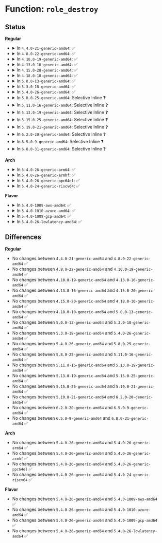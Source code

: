 # Function: <code>role_destroy</code>

## Status
<b>Regular</b>
<ul>
<li>
<details>
<summary>In <code>4.4.0-21-generic-amd64</code>: ✅</summary>

```c
int role_destroy(void * key, void * datum, void * p)
```

```json
{
  "name": "role_destroy",
  "collision_type": "Unique Static",
  "inline_type": "No",
  "funcs": [
    {
      "addr": 18446744071582319792,
      "name": "role_destroy",
      "external": false,
      "loc": "security/selinux/ss/policydb.c:685",
      "file": "security/selinux/ss/policydb.c",
      "inline": "seen, unknown",
      "caller_inline": [],
      "caller_func": [
        "security/selinux/ss/policydb.c:role_read"
      ]
    }
  ],
  "symbols": [
    {
      "addr": 18446744071582319792,
      "name": "role_destroy",
      "section": ".text",
      "bind": "STB_LOCAL",
      "size": 54
    }
  ]
}
```
</details>
</li>
<li>
<details>
<summary>In <code>4.8.0-22-generic-amd64</code>: ✅</summary>

```c
int role_destroy(void * key, void * datum, void * p)
```

```json
{
  "name": "role_destroy",
  "collision_type": "Unique Static",
  "inline_type": "No",
  "funcs": [
    {
      "addr": 18446744071582541040,
      "name": "role_destroy",
      "external": false,
      "loc": "security/selinux/ss/policydb.c:685",
      "file": "security/selinux/ss/policydb.c",
      "inline": "seen, unknown",
      "caller_inline": [],
      "caller_func": [
        "security/selinux/ss/policydb.c:role_read"
      ]
    }
  ],
  "symbols": [
    {
      "addr": 18446744071582541040,
      "name": "role_destroy",
      "section": ".text",
      "bind": "STB_LOCAL",
      "size": 54
    }
  ]
}
```
</details>
</li>
<li>
<details>
<summary>In <code>4.10.0-19-generic-amd64</code>: ✅</summary>

```c
int role_destroy(void * key, void * datum, void * p)
```

```json
{
  "name": "role_destroy",
  "collision_type": "Unique Static",
  "inline_type": "No",
  "funcs": [
    {
      "addr": 18446744071582633856,
      "name": "role_destroy",
      "external": false,
      "loc": "security/selinux/ss/policydb.c:685",
      "file": "security/selinux/ss/policydb.c",
      "inline": "seen, unknown",
      "caller_inline": [],
      "caller_func": [
        "security/selinux/ss/policydb.c:role_read"
      ]
    }
  ],
  "symbols": [
    {
      "addr": 18446744071582633856,
      "name": "role_destroy",
      "section": ".text",
      "bind": "STB_LOCAL",
      "size": 54
    }
  ]
}
```
</details>
</li>
<li>
<details>
<summary>In <code>4.13.0-16-generic-amd64</code>: ✅</summary>

```c
int role_destroy(void * key, void * datum, void * p)
```

```json
{
  "name": "role_destroy",
  "collision_type": "Unique Static",
  "inline_type": "No",
  "funcs": [
    {
      "addr": 18446744071582725840,
      "name": "role_destroy",
      "external": false,
      "loc": "security/selinux/ss/policydb.c:689",
      "file": "security/selinux/ss/policydb.c",
      "inline": "seen, unknown",
      "caller_inline": [],
      "caller_func": [
        "security/selinux/ss/policydb.c:role_read"
      ]
    }
  ],
  "symbols": [
    {
      "addr": 18446744071582725840,
      "name": "role_destroy",
      "section": ".text",
      "bind": "STB_LOCAL",
      "size": 54
    }
  ]
}
```
</details>
</li>
<li>
<details>
<summary>In <code>4.15.0-20-generic-amd64</code>: ✅</summary>

```c
int role_destroy(void * key, void * datum, void * p)
```

```json
{
  "name": "role_destroy",
  "collision_type": "Unique Static",
  "inline_type": "No",
  "funcs": [
    {
      "addr": 18446744071582881824,
      "name": "role_destroy",
      "external": false,
      "loc": "security/selinux/ss/policydb.c:689",
      "file": "security/selinux/ss/policydb.c",
      "inline": "seen, unknown",
      "caller_inline": [],
      "caller_func": [
        "security/selinux/ss/policydb.c:role_read"
      ]
    }
  ],
  "symbols": [
    {
      "addr": 18446744071582881824,
      "name": "role_destroy",
      "section": ".text",
      "bind": "STB_LOCAL",
      "size": 54
    }
  ]
}
```
</details>
</li>
<li>
<details>
<summary>In <code>4.18.0-10-generic-amd64</code>: ✅</summary>

```c
int role_destroy(void * key, void * datum, void * p)
```

```json
{
  "name": "role_destroy",
  "collision_type": "Unique Static",
  "inline_type": "No",
  "funcs": [
    {
      "addr": 18446744071583079888,
      "name": "role_destroy",
      "external": false,
      "loc": "security/selinux/ss/policydb.c:689",
      "file": "security/selinux/ss/policydb.c",
      "inline": "seen, unknown",
      "caller_inline": [],
      "caller_func": [
        "security/selinux/ss/policydb.c:role_read"
      ]
    }
  ],
  "symbols": [
    {
      "addr": 18446744071583079888,
      "name": "role_destroy",
      "section": ".text",
      "bind": "STB_LOCAL",
      "size": 54
    }
  ]
}
```
</details>
</li>
<li>
<details>
<summary>In <code>5.0.0-13-generic-amd64</code>: ✅</summary>

```c
int role_destroy(void * key, void * datum, void * p)
```

```json
{
  "name": "role_destroy",
  "collision_type": "Unique Static",
  "inline_type": "No",
  "funcs": [
    {
      "addr": 18446744071583195328,
      "name": "role_destroy",
      "external": false,
      "loc": "security/selinux/ss/policydb.c:691",
      "file": "security/selinux/ss/policydb.c",
      "inline": "seen, unknown",
      "caller_inline": [],
      "caller_func": [
        "security/selinux/ss/policydb.c:role_read"
      ]
    }
  ],
  "symbols": [
    {
      "addr": 18446744071583195328,
      "name": "role_destroy",
      "section": ".text",
      "bind": "STB_LOCAL",
      "size": 54
    }
  ]
}
```
</details>
</li>
<li>
<details>
<summary>In <code>5.3.0-18-generic-amd64</code>: ✅</summary>

```c
int role_destroy(void * key, void * datum, void * p)
```

```json
{
  "name": "role_destroy",
  "collision_type": "Unique Static",
  "inline_type": "No",
  "funcs": [
    {
      "addr": 18446744071583382688,
      "name": "role_destroy",
      "external": false,
      "loc": "security/selinux/ss/policydb.c:652",
      "file": "security/selinux/ss/policydb.c",
      "inline": "seen, unknown",
      "caller_inline": [],
      "caller_func": [
        "security/selinux/ss/policydb.c:role_read"
      ]
    }
  ],
  "symbols": [
    {
      "addr": 18446744071583382688,
      "name": "role_destroy",
      "section": ".text",
      "bind": "STB_LOCAL",
      "size": 58
    }
  ]
}
```
</details>
</li>
<li>
<details>
<summary>In <code>5.4.0-26-generic-amd64</code>: ✅</summary>

```c
int role_destroy(void * key, void * datum, void * p)
```

```json
{
  "name": "role_destroy",
  "collision_type": "Unique Static",
  "inline_type": "No",
  "funcs": [
    {
      "addr": 18446744071583488576,
      "name": "role_destroy",
      "external": false,
      "loc": "security/selinux/ss/policydb.c:261",
      "file": "security/selinux/ss/policydb.c",
      "inline": "seen, unknown",
      "caller_inline": [],
      "caller_func": [
        "security/selinux/ss/policydb.c:role_read"
      ]
    }
  ],
  "symbols": [
    {
      "addr": 18446744071583488576,
      "name": "role_destroy",
      "section": ".text",
      "bind": "STB_LOCAL",
      "size": 58
    }
  ]
}
```
</details>
</li>
<li>
<details>
<summary>In <code>5.8.0-25-generic-amd64</code>: Selective Inline ❓</summary>

```c
int role_destroy(void * key, void * datum, void * p)
```

```json
{
  "name": "role_destroy",
  "collision_type": "Unique Static",
  "inline_type": "Selective",
  "funcs": [
    {
      "addr": 18446744071583840034,
      "name": "role_destroy",
      "external": false,
      "loc": "security/selinux/ss/policydb.c:260",
      "file": "security/selinux/ss/policydb.c",
      "inline": "not declared, inlined",
      "caller_inline": [
        "security/selinux/ss/policydb.c:role_read"
      ],
      "caller_func": []
    }
  ],
  "symbols": [
    {
      "addr": 18446744071583834560,
      "name": "role_destroy",
      "section": ".text",
      "bind": "STB_LOCAL",
      "size": 60
    }
  ]
}
```
</details>
</li>
<li>
<details>
<summary>In <code>5.11.0-16-generic-amd64</code>: Selective Inline ❓</summary>

```c
int role_destroy(void * key, void * datum, void * p)
```

```json
{
  "name": "role_destroy",
  "collision_type": "Unique Static",
  "inline_type": "Selective",
  "funcs": [
    {
      "addr": 18446744071583961682,
      "name": "role_destroy",
      "external": false,
      "loc": "security/selinux/ss/policydb.c:260",
      "file": "security/selinux/ss/policydb.c",
      "inline": "not declared, inlined",
      "caller_inline": [
        "security/selinux/ss/policydb.c:role_read"
      ],
      "caller_func": []
    }
  ],
  "symbols": [
    {
      "addr": 18446744071583956032,
      "name": "role_destroy",
      "section": ".text",
      "bind": "STB_LOCAL",
      "size": 60
    }
  ]
}
```
</details>
</li>
<li>
<details>
<summary>In <code>5.13.0-19-generic-amd64</code>: Selective Inline ❓</summary>

```c
int role_destroy(void * key, void * datum, void * p)
```

```json
{
  "name": "role_destroy",
  "collision_type": "Unique Static",
  "inline_type": "Selective",
  "funcs": [
    {
      "addr": 18446744071583987490,
      "name": "role_destroy",
      "external": false,
      "loc": "security/selinux/ss/policydb.c:260",
      "file": "security/selinux/ss/policydb.c",
      "inline": "not declared, inlined",
      "caller_inline": [
        "security/selinux/ss/policydb.c:role_read"
      ],
      "caller_func": []
    }
  ],
  "symbols": [
    {
      "addr": 18446744071583982848,
      "name": "role_destroy",
      "section": ".text",
      "bind": "STB_LOCAL",
      "size": 60
    }
  ]
}
```
</details>
</li>
<li>
<details>
<summary>In <code>5.15.0-25-generic-amd64</code>: Selective Inline ❓</summary>

```c
int role_destroy(void * key, void * datum, void * p)
```

```json
{
  "name": "role_destroy",
  "collision_type": "Unique Static",
  "inline_type": "Selective",
  "funcs": [
    {
      "addr": 18446744071584353506,
      "name": "role_destroy",
      "external": false,
      "loc": "security/selinux/ss/policydb.c:260",
      "file": "security/selinux/ss/policydb.c",
      "inline": "not declared, inlined",
      "caller_inline": [
        "security/selinux/ss/policydb.c:role_read"
      ],
      "caller_func": []
    }
  ],
  "symbols": [
    {
      "addr": 18446744071584349584,
      "name": "role_destroy",
      "section": ".text",
      "bind": "STB_LOCAL",
      "size": 60
    }
  ]
}
```
</details>
</li>
<li>
<details>
<summary>In <code>5.19.0-21-generic-amd64</code>: Selective Inline ❓</summary>

```c
int role_destroy(void * key, void * datum, void * p)
```

```json
{
  "name": "role_destroy",
  "collision_type": "Unique Static",
  "inline_type": "Selective",
  "funcs": [
    {
      "addr": 18446744071584976971,
      "name": "role_destroy",
      "external": false,
      "loc": "security/selinux/ss/policydb.c:256",
      "file": "security/selinux/ss/policydb.c",
      "inline": "not declared, inlined",
      "caller_inline": [
        "security/selinux/ss/policydb.c:role_read"
      ],
      "caller_func": []
    }
  ],
  "symbols": [
    {
      "addr": 18446744071584972128,
      "name": "role_destroy",
      "section": ".text",
      "bind": "STB_LOCAL",
      "size": 65
    }
  ]
}
```
</details>
</li>
<li>
<details>
<summary>In <code>6.2.0-20-generic-amd64</code>: Selective Inline ❓</summary>

```c
int role_destroy(void * key, void * datum, void * p)
```

```json
{
  "name": "role_destroy",
  "collision_type": "Unique Static",
  "inline_type": "Selective",
  "funcs": [
    {
      "addr": 18446744071585693111,
      "name": "role_destroy",
      "external": false,
      "loc": "security/selinux/ss/policydb.c:256",
      "file": "security/selinux/ss/policydb.c",
      "inline": "not declared, inlined",
      "caller_inline": [
        "security/selinux/ss/policydb.c:role_read"
      ],
      "caller_func": []
    }
  ],
  "symbols": [
    {
      "addr": 18446744071585686480,
      "name": "role_destroy",
      "section": ".text",
      "bind": "STB_LOCAL",
      "size": 65
    }
  ]
}
```
</details>
</li>
<li>
<details>
<summary>In <code>6.5.0-9-generic-amd64</code>: Selective Inline ❓</summary>

```c
int role_destroy(void * key, void * datum, void * p)
```

```json
{
  "name": "role_destroy",
  "collision_type": "Unique Static",
  "inline_type": "Selective",
  "funcs": [
    {
      "addr": 18446744071585927516,
      "name": "role_destroy",
      "external": false,
      "loc": "security/selinux/ss/policydb.c:256",
      "file": "security/selinux/ss/policydb.c",
      "inline": "not declared, inlined",
      "caller_inline": [
        "security/selinux/ss/policydb.c:role_read"
      ],
      "caller_func": []
    }
  ],
  "symbols": [
    {
      "addr": 18446744071585916736,
      "name": "role_destroy",
      "section": ".text",
      "bind": "STB_LOCAL",
      "size": 65
    }
  ]
}
```
</details>
</li>
<li>
<details>
<summary>In <code>6.8.0-31-generic-amd64</code>: Selective Inline ❓</summary>

```c
int role_destroy(void * key, void * datum, void * p)
```

```json
{
  "name": "role_destroy",
  "collision_type": "Unique Static",
  "inline_type": "Selective",
  "funcs": [
    {
      "addr": 18446744071586175909,
      "name": "role_destroy",
      "external": false,
      "loc": "security/selinux/ss/policydb.c:256",
      "file": "security/selinux/ss/policydb.c",
      "inline": "not declared, inlined",
      "caller_inline": [
        "security/selinux/ss/policydb.c:role_read"
      ],
      "caller_func": []
    }
  ],
  "symbols": [
    {
      "addr": 18446744071586164624,
      "name": "role_destroy",
      "section": ".text",
      "bind": "STB_LOCAL",
      "size": 65
    }
  ]
}
```
</details>
</li>
</ul>
<b>Arch</b>
<ul>
<li>
<details>
<summary>In <code>5.4.0-26-generic-arm64</code>: ✅</summary>

```c
int role_destroy(void * key, void * datum, void * p)
```

```json
{
  "name": "role_destroy",
  "collision_type": "Unique Static",
  "inline_type": "No",
  "funcs": [
    {
      "addr": 18446603336495254568,
      "name": "role_destroy",
      "external": false,
      "loc": "security/selinux/ss/policydb.c:261",
      "file": "security/selinux/ss/policydb.c",
      "inline": "seen, unknown",
      "caller_inline": [],
      "caller_func": [
        "security/selinux/ss/policydb.c:role_read"
      ]
    }
  ],
  "symbols": [
    {
      "addr": 18446603336495254568,
      "name": "role_destroy",
      "section": ".text",
      "bind": "STB_LOCAL",
      "size": 80
    }
  ]
}
```
</details>
</li>
<li>
<details>
<summary>In <code>5.4.0-26-generic-armhf</code>: ✅</summary>

```c
int role_destroy(void * key, void * datum, void * p)
```

```json
{
  "name": "role_destroy",
  "collision_type": "Unique Static",
  "inline_type": "No",
  "funcs": [
    {
      "addr": 3228635916,
      "name": "role_destroy",
      "external": false,
      "loc": "security/selinux/ss/policydb.c:261",
      "file": "security/selinux/ss/policydb.c",
      "inline": "seen, unknown",
      "caller_inline": [],
      "caller_func": [
        "security/selinux/ss/policydb.c:role_read"
      ]
    }
  ],
  "symbols": [
    {
      "addr": 3228635916,
      "name": "role_destroy",
      "section": ".text",
      "bind": "STB_LOCAL",
      "size": 68
    }
  ]
}
```
</details>
</li>
<li>
<details>
<summary>In <code>5.4.0-26-generic-ppc64el</code>: ✅</summary>

```c
int role_destroy(void * key, void * datum, void * p)
```

```json
{
  "name": "role_destroy",
  "collision_type": "Unique Static",
  "inline_type": "No",
  "funcs": [
    {
      "addr": 13835058055289226560,
      "name": "role_destroy",
      "external": false,
      "loc": "security/selinux/ss/policydb.c:261",
      "file": "security/selinux/ss/policydb.c",
      "inline": "seen, unknown",
      "caller_inline": [],
      "caller_func": [
        "security/selinux/ss/policydb.c:role_read"
      ]
    }
  ],
  "symbols": [
    {
      "addr": 13835058055289226560,
      "name": "role_destroy",
      "section": ".text",
      "bind": "STB_LOCAL",
      "size": 112
    }
  ]
}
```
</details>
</li>
<li>
<details>
<summary>In <code>5.4.0-24-generic-riscv64</code>: ✅</summary>

```c
int role_destroy(void * key, void * datum, void * p)
```

```json
{
  "name": "role_destroy",
  "collision_type": "Unique Static",
  "inline_type": "No",
  "funcs": [
    {
      "addr": 18446743936274479278,
      "name": "role_destroy",
      "external": false,
      "loc": "security/selinux/ss/policydb.c:261",
      "file": "security/selinux/ss/policydb.c",
      "inline": "seen, unknown",
      "caller_inline": [],
      "caller_func": [
        "security/selinux/ss/policydb.c:role_read"
      ]
    }
  ],
  "symbols": [
    {
      "addr": 18446743936274479278,
      "name": "role_destroy",
      "section": ".text",
      "bind": "STB_LOCAL",
      "size": 86
    }
  ]
}
```
</details>
</li>
</ul>
<b>Flavor</b>
<ul>
<li>
<details>
<summary>In <code>5.4.0-1009-aws-amd64</code>: ✅</summary>

```c
int role_destroy(void * key, void * datum, void * p)
```

```json
{
  "name": "role_destroy",
  "collision_type": "Unique Static",
  "inline_type": "No",
  "funcs": [
    {
      "addr": 18446744071583457312,
      "name": "role_destroy",
      "external": false,
      "loc": "security/selinux/ss/policydb.c:261",
      "file": "security/selinux/ss/policydb.c",
      "inline": "seen, unknown",
      "caller_inline": [],
      "caller_func": [
        "security/selinux/ss/policydb.c:role_read"
      ]
    }
  ],
  "symbols": [
    {
      "addr": 18446744071583457312,
      "name": "role_destroy",
      "section": ".text",
      "bind": "STB_LOCAL",
      "size": 58
    }
  ]
}
```
</details>
</li>
<li>
<details>
<summary>In <code>5.4.0-1010-azure-amd64</code>: ✅</summary>

```c
int role_destroy(void * key, void * datum, void * p)
```

```json
{
  "name": "role_destroy",
  "collision_type": "Unique Static",
  "inline_type": "No",
  "funcs": [
    {
      "addr": 18446744071583394384,
      "name": "role_destroy",
      "external": false,
      "loc": "security/selinux/ss/policydb.c:261",
      "file": "security/selinux/ss/policydb.c",
      "inline": "seen, unknown",
      "caller_inline": [],
      "caller_func": [
        "security/selinux/ss/policydb.c:role_read"
      ]
    }
  ],
  "symbols": [
    {
      "addr": 18446744071583394384,
      "name": "role_destroy",
      "section": ".text",
      "bind": "STB_LOCAL",
      "size": 58
    }
  ]
}
```
</details>
</li>
<li>
<details>
<summary>In <code>5.4.0-1009-gcp-amd64</code>: ✅</summary>

```c
int role_destroy(void * key, void * datum, void * p)
```

```json
{
  "name": "role_destroy",
  "collision_type": "Unique Static",
  "inline_type": "No",
  "funcs": [
    {
      "addr": 18446744071583441088,
      "name": "role_destroy",
      "external": false,
      "loc": "security/selinux/ss/policydb.c:261",
      "file": "security/selinux/ss/policydb.c",
      "inline": "seen, unknown",
      "caller_inline": [],
      "caller_func": [
        "security/selinux/ss/policydb.c:role_read"
      ]
    }
  ],
  "symbols": [
    {
      "addr": 18446744071583441088,
      "name": "role_destroy",
      "section": ".text",
      "bind": "STB_LOCAL",
      "size": 58
    }
  ]
}
```
</details>
</li>
<li>
<details>
<summary>In <code>5.4.0-26-lowlatency-amd64</code>: ✅</summary>

```c
int role_destroy(void * key, void * datum, void * p)
```

```json
{
  "name": "role_destroy",
  "collision_type": "Unique Static",
  "inline_type": "No",
  "funcs": [
    {
      "addr": 18446744071583537344,
      "name": "role_destroy",
      "external": false,
      "loc": "security/selinux/ss/policydb.c:261",
      "file": "security/selinux/ss/policydb.c",
      "inline": "seen, unknown",
      "caller_inline": [],
      "caller_func": [
        "security/selinux/ss/policydb.c:role_read"
      ]
    }
  ],
  "symbols": [
    {
      "addr": 18446744071583537344,
      "name": "role_destroy",
      "section": ".text",
      "bind": "STB_LOCAL",
      "size": 58
    }
  ]
}
```
</details>
</li>
</ul>

## Differences
<b>Regular</b>
<ul>
<li>
No changes between <code>4.4.0-21-generic-amd64</code> and <code>4.8.0-22-generic-amd64</code> ✅
</li>
<li>
No changes between <code>4.8.0-22-generic-amd64</code> and <code>4.10.0-19-generic-amd64</code> ✅
</li>
<li>
No changes between <code>4.10.0-19-generic-amd64</code> and <code>4.13.0-16-generic-amd64</code> ✅
</li>
<li>
No changes between <code>4.13.0-16-generic-amd64</code> and <code>4.15.0-20-generic-amd64</code> ✅
</li>
<li>
No changes between <code>4.15.0-20-generic-amd64</code> and <code>4.18.0-10-generic-amd64</code> ✅
</li>
<li>
No changes between <code>4.18.0-10-generic-amd64</code> and <code>5.0.0-13-generic-amd64</code> ✅
</li>
<li>
No changes between <code>5.0.0-13-generic-amd64</code> and <code>5.3.0-18-generic-amd64</code> ✅
</li>
<li>
No changes between <code>5.3.0-18-generic-amd64</code> and <code>5.4.0-26-generic-amd64</code> ✅
</li>
<li>
No changes between <code>5.4.0-26-generic-amd64</code> and <code>5.8.0-25-generic-amd64</code> ✅
</li>
<li>
No changes between <code>5.8.0-25-generic-amd64</code> and <code>5.11.0-16-generic-amd64</code> ✅
</li>
<li>
No changes between <code>5.11.0-16-generic-amd64</code> and <code>5.13.0-19-generic-amd64</code> ✅
</li>
<li>
No changes between <code>5.13.0-19-generic-amd64</code> and <code>5.15.0-25-generic-amd64</code> ✅
</li>
<li>
No changes between <code>5.15.0-25-generic-amd64</code> and <code>5.19.0-21-generic-amd64</code> ✅
</li>
<li>
No changes between <code>5.19.0-21-generic-amd64</code> and <code>6.2.0-20-generic-amd64</code> ✅
</li>
<li>
No changes between <code>6.2.0-20-generic-amd64</code> and <code>6.5.0-9-generic-amd64</code> ✅
</li>
<li>
No changes between <code>6.5.0-9-generic-amd64</code> and <code>6.8.0-31-generic-amd64</code> ✅
</li>
</ul>
<b>Arch</b>
<ul>
<li>
No changes between <code>5.4.0-26-generic-amd64</code> and <code>5.4.0-26-generic-arm64</code> ✅
</li>
<li>
No changes between <code>5.4.0-26-generic-amd64</code> and <code>5.4.0-26-generic-armhf</code> ✅
</li>
<li>
No changes between <code>5.4.0-26-generic-amd64</code> and <code>5.4.0-26-generic-ppc64el</code> ✅
</li>
<li>
No changes between <code>5.4.0-26-generic-amd64</code> and <code>5.4.0-24-generic-riscv64</code> ✅
</li>
</ul>
<b>Flavor</b>
<ul>
<li>
No changes between <code>5.4.0-26-generic-amd64</code> and <code>5.4.0-1009-aws-amd64</code> ✅
</li>
<li>
No changes between <code>5.4.0-26-generic-amd64</code> and <code>5.4.0-1010-azure-amd64</code> ✅
</li>
<li>
No changes between <code>5.4.0-26-generic-amd64</code> and <code>5.4.0-1009-gcp-amd64</code> ✅
</li>
<li>
No changes between <code>5.4.0-26-generic-amd64</code> and <code>5.4.0-26-lowlatency-amd64</code> ✅
</li>
</ul>

